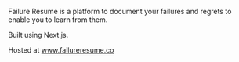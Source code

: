 Failure Resume is a platform to document your failures and regrets to enable you to learn from them.

Built using Next.js.

Hosted at www.failureresume.co
